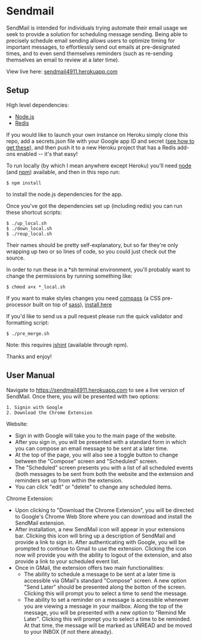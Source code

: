 Sendmail
========

SendMail is intended for individuals trying automate their email usage we seek to provide a solution for scheduling message sending. Being able to precisely schedule email sending allows users to optimize timing for important messages, to effortlessly send out emails at pre-designated times, and to even send themselves reminders (such as re-sending themselves an email to review at a later time).

View live here: [sendmail4911.herokuapp.com](https://sendmail4911.herokuapp.com/)

Setup
-----
High level dependencies:
- [Node.js](http://nodejs.org/download/)
- [Redis](http://redis.io/download)

If you would like to launch your own instance on Heroku simply clone this repo, add a secrets.json file with your Google app ID and secret ([see how to get these](https://developers.google.com/accounts/docs/OAuth2Login#getcredentials)), and then push it to a new Heroku project that has a Redis add-ons enabled -- it's that easy!

To run locally (by which I mean anywhere except Heroku) you'll need [node](http://nodejs.org/download/) (and 
[npm](https://github.com/joyent/node/wiki/Installing-Node.js-via-package-manager)) available, and then in this repo run:

    $ npm install
to install the node.js dependencies for the app.

Once you've got the dependencies set up (including redis) you can run these shortcut scripts:
    
    $ ./up_local.sh
    $ ./down_local.sh
    $ ./reup_local.sh
    
Their names should be pretty self-explanatory, but so far they're only wrapping
up two or so lines of code, so you could just check out the source.

In order to run these in a *sh terminal environment, you'll probably want to
change the permissions by running something like:

    $ chmod a+x *_local.sh

If you want to make styles changes you need [compass](http://compass-style.org/) (a CSS pre-processor built on top of [sass](http://sass-lang.com/)), [install here](http://compass-style.org/install/)

If you'd like to send us a pull request please run the quick validator and formatting script:

    $ ./pre_merge.sh

Note: this requires [jshint](http://jshint.com/install/) (available through npm).
    
Thanks and enjoy!

User Manual
-----------
Navigate to https://sendmail4911.herokuapp.com to see a live version of SendMail.
Once there, you will be presented with two options:

    1. Signin with Google
    2. Download the Chrome Extension

Website:
* Sign in with Google will take you to the main page of the website.
* After you sign in, you will be presented with a standard form in which you can compose an email message to be sent at a later time. 
* At the top of the page, you will also see a toggle button to change between the "Compose" screen and "Scheduled" screen. 
* The "Scheduled" screen presents you with a list of all scheduled events (both messages to be sent from both the website and the extension and reminders set up from within the extension.
* You can click "edit" or "delete" to change any scheduled items.

Chrome Extension:
* Upon clicking to "Download the Chrome Extension", you will be directed to Google's Chrome Web Store where you can download and install the SendMail extension.
* After installation, a new SendMail icon will appear in your extensions bar. Clicking this icon will bring up a description of SendMail and provide a link to sign in. After authenticating with Google, you will be prompted to continue to Gmail to use the extension. Clicking the icon now will provide you with the ability to logout of the extension, and also provide a link to your scheduled event list.
* Once in GMail, the extension offers two main functionalities:
    * The ability to schedule a message to be sent at a later time is accessible via GMail's standard "Compose" screen. A new option "Send Later" should be presented along the botton of the screen. Clicking this will prompt you to select a time to send the message.
    * The ability to set a reminder on a message is accessible whenever you are viewing a message in your mailbox. Along the top of the message, you will be presented with a new option to "Remind Me Later". Clicking this will prompt you to select a time to be reminded. At that time, the message will be marked as UNREAD and be moved to your INBOX (if not there already).
